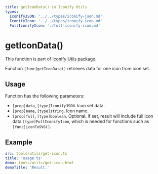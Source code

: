 ```yaml
title: getIconData() in Iconify Utils
types:
  IconifyJSON: '../../types/iconify-json.md'
  IconifyIcon: '../../types/iconify-icon.md'
  FullIconifyIcon: './full-iconify-icon.md'
```

# getIconData()

This function is part of [Iconify Utils package](./index.md).

Function `[func]getIconData()` retrieves data for one icon from icon set.

## Usage

Function has the following parameters:

- `[prop]data`, `[type]IconifyJSON`. Icon set data.
- `[prop]name`, `[type]string`. Icon name.
- `[prop]full`, `[type]boolean`. Optional. If set, result will include full icon data `[type]FullIconifyIcon`, which is needed for functions such as `[func]iconToSVG()`.

## Example

```yaml
src: tools/utils/get-icon.ts
title: 'usage.ts'
demo: tools/utils/get-icon.html
demoTitle: 'Result:'
```
